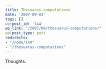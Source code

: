 ```yaml
---
title: Thesuarus computations
date: '2007-09-03'
tags: []
wp:post_id: '144'
wp_link: "/2007/09/thesuarus-computations/"
wp:post_type: post
redirects:
- "/node/144"
- "/thesuarus-computations"
---
```


Thoughts.
